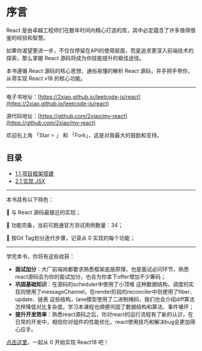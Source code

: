 # 序言

React 是由卓越工程师们在数年时间内精心打造的库，其中必定蕴含了许多值得借鉴的经验和智慧。

如果你渴望更进一步，不仅仅停留在API的使用层面，而是追求更深入前端技术的探索，那么掌握 React 源码将成为你技能提升的极佳途径。

本书遵循 React 源码的核心思想，通俗易懂的解析 React 源码，并手把手带你，从零实现 React v18 的核心功能。

---

电子书地址：[https://2xiao.github.io/leetcode-js/react](https://2xiao.github.io/leetcode-js/react)

源代码地址：[https://github.com/2xiao/my-react](https://github.com/2xiao/my-react)

欢迎右上角 「Star ⭐️ 」 和 「Fork」，这是对我最大的鼓励和支持。

## 目录

* [1.1 项目框架搭建](./1.1.md)
* [2.1 实现 JSX](./2.1.md)

---

本书具有以下特色：

👬 与 React 源码最接近的实现；

💪 功能完备，当前可跑通官方测试用例数量：34；

🚶 按Git Tag划分迭代步骤，记录从 0 实现的每个功能；

---

学完本书，你将有这些收获：

* **面试加分**：大厂前端岗都要求熟悉框架底层原理，也是面试必问环节，熟悉react源码会为你的面试加分，也会为你拿下offer增加不少筹码；
* **巩固基础知识**：在源码的scheduler中使用了小顶堆 这种数据结构，调度的实现则使用了messageChannel，在render阶段的reconciler中则使用了fiber、update、链表 这些结构，lane模型使用了二进制掩码，我们也会介绍diff算法怎样降低对比复杂度。学习本课程也顺便巩固了数据结构和算法、事件循环；
* **提升开发效率**：熟悉react源码之后，你对react的运行流程有了新的认识，在日常的开发中，相信你对组件的性能优化、react使用技巧和解决bug会更加得心应手。


[点击这里](./1.1.md)，一起从 0 开始实现 React18 吧！